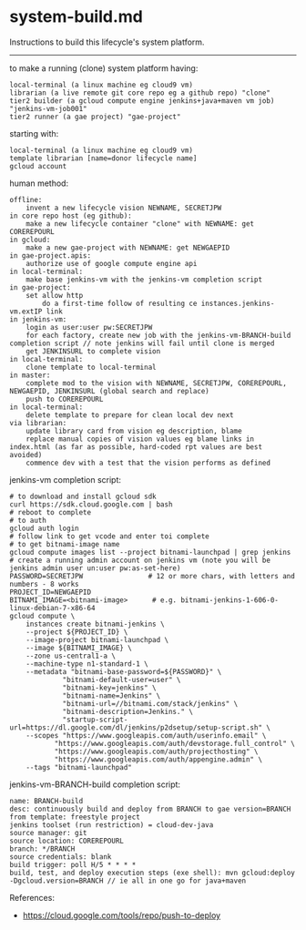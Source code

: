# system-build.md

Instructions to build this lifecycle's system platform.

---

to make a running (clone) system platform having:

    local-terminal (a linux machine eg cloud9 vm)
    librarian (a live remote git core repo eg a github repo) "clone"
    tier2 builder (a gcloud compute engine jenkins+java+maven vm job) "jenkins-vm-job001"
    tier2 runner (a gae project) "gae-project"

    
starting with:

    local-terminal (a linux machine eg cloud9 vm)
    template librarian [name=donor lifecycle name]
    gcloud account

    
human method:

    offline:
        invent a new lifecycle vision NEWNAME, SECRETJPW
    in core repo host (eg github):
        make a new lifecycle container "clone" with NEWNAME: get COREREPOURL
    in gcloud:
        make a new gae-project with NEWNAME: get NEWGAEPID
    in gae-project.apis:
        authorize use of google compute engine api
    in local-terminal:
        make base jenkins-vm with the jenkins-vm completion script
    in gae-project:
        set allow http
            do a first-time follow of resulting ce instances.jenkins-vm.extIP link
    in jenkins-vm:
        login as user:user pw:SECRETJPW
        for each factory, create new job with the jenkins-vm-BRANCH-build completion script // note jenkins will fail until clone is merged
        get JENKINSURL to complete vision
    in local-terminal:
        clone template to local-terminal
    in master:
        complete mod to the vision with NEWNAME, SECRETJPW, COREREPOURL, NEWGAEPID, JENKINSURL (global search and replace)
        push to COREREPOURL
    in local-terminal:
        delete template to prepare for clean local dev next
    via librarian:
        update library card from vision eg description, blame
        replace manual copies of vision values eg blame links in index.html (as far as possible, hard-coded rpt values are best avoided)
        commence dev with a test that the vision performs as defined


jenkins-vm completion script:

    # to download and install gcloud sdk
    curl https://sdk.cloud.google.com | bash
    # reboot to complete
    # to auth
    gcloud auth login
    # follow link to get vcode and enter toi complete
    # to get bitnami-image name
    gcloud compute images list --project bitnami-launchpad | grep jenkins
    # create a running admin account on jenkins vm (note you will be jenkins admin user un:user pw:as-set-here) 
    PASSWORD=SECRETJPW                # 12 or more chars, with letters and numbers - 8 works
    PROJECT_ID=NEWGAEPID
    BITNAMI_IMAGE=<bitnami-image>      # e.g. bitnami-jenkins-1-606-0-linux-debian-7-x86-64
    gcloud compute \
        instances create bitnami-jenkins \
        --project ${PROJECT_ID} \
        --image-project bitnami-launchpad \
        --image ${BITNAMI_IMAGE} \
        --zone us-central1-a \
        --machine-type n1-standard-1 \
        --metadata "bitnami-base-password=${PASSWORD}" \
                 "bitnami-default-user=user" \
                 "bitnami-key=jenkins" \
                 "bitnami-name=Jenkins" \
                 "bitnami-url=//bitnami.com/stack/jenkins" \
                 "bitnami-description=Jenkins." \
                 "startup-script-url=https://dl.google.com/dl/jenkins/p2dsetup/setup-script.sh" \
        --scopes "https://www.googleapis.com/auth/userinfo.email" \
               "https://www.googleapis.com/auth/devstorage.full_control" \
               "https://www.googleapis.com/auth/projecthosting" \
               "https://www.googleapis.com/auth/appengine.admin" \
        --tags "bitnami-launchpad"


jenkins-vm-BRANCH-build completion script:

    name: BRANCH-build
    desc: continuously build and deploy from BRANCH to gae version=BRANCH
    from template: freestyle project
    jenkins toolset (run restriction) = cloud-dev-java
    source manager: git
    source location: COREREPOURL
    branch: */BRANCH
    source credentials: blank
    build trigger: poll H/5 * * * *
    build, test, and deploy execution steps (exe shell): mvn gcloud:deploy -Dgcloud.version=BRANCH // ie all in one go for java+maven
  	

References:

* https://cloud.google.com/tools/repo/push-to-deploy

